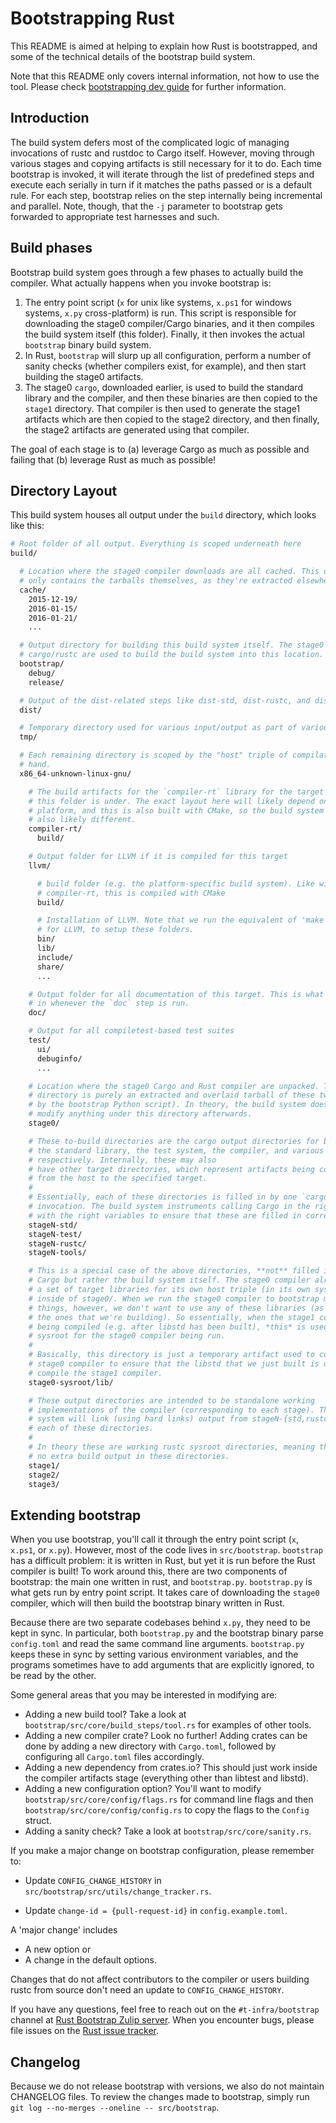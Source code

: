 # Bootstrapping Rust

This README is aimed at helping to explain how Rust is bootstrapped,
and some of the technical details of the bootstrap build system.

Note that this README only covers internal information, not how to use the tool.
Please check [bootstrapping dev guide][bootstrapping-dev-guide] for further information.

[bootstrapping-dev-guide]: https://rustc-dev-guide.rust-lang.org/building/bootstrapping/intro.html

## Introduction

The build system defers most of the complicated logic of managing invocations
of rustc and rustdoc to Cargo itself. However, moving through various stages
and copying artifacts is still necessary for it to do. Each time bootstrap
is invoked, it will iterate through the list of predefined steps and execute
each serially in turn if it matches the paths passed or is a default rule.
For each step, bootstrap relies on the step internally being incremental and
parallel. Note, though, that the `-j` parameter to bootstrap gets forwarded
to appropriate test harnesses and such.

## Build phases

Bootstrap build system goes through a few phases to actually build the
compiler. What actually happens when you invoke bootstrap is:

1. The entry point script (`x` for unix like systems, `x.ps1` for windows systems,
   `x.py` cross-platform) is run. This script is responsible for downloading the stage0
   compiler/Cargo binaries, and it then compiles the build system itself (this folder).
   Finally, it then invokes the actual `bootstrap` binary build system.
2. In Rust, `bootstrap` will slurp up all configuration, perform a number of
   sanity checks (whether compilers exist, for example), and then start building the
   stage0 artifacts.
3. The stage0 `cargo`, downloaded earlier, is used to build the standard library
   and the compiler, and then these binaries are then copied to the `stage1`
   directory. That compiler is then used to generate the stage1 artifacts which
   are then copied to the stage2 directory, and then finally, the stage2
   artifacts are generated using that compiler.

The goal of each stage is to (a) leverage Cargo as much as possible and failing
that (b) leverage Rust as much as possible!

## Directory Layout

This build system houses all output under the `build` directory, which looks
like this:

```sh
# Root folder of all output. Everything is scoped underneath here
build/

  # Location where the stage0 compiler downloads are all cached. This directory
  # only contains the tarballs themselves, as they're extracted elsewhere.
  cache/
    2015-12-19/
    2016-01-15/
    2016-01-21/
    ...

  # Output directory for building this build system itself. The stage0
  # cargo/rustc are used to build the build system into this location.
  bootstrap/
    debug/
    release/

  # Output of the dist-related steps like dist-std, dist-rustc, and dist-docs
  dist/

  # Temporary directory used for various input/output as part of various stages
  tmp/

  # Each remaining directory is scoped by the "host" triple of compilation at
  # hand.
  x86_64-unknown-linux-gnu/

    # The build artifacts for the `compiler-rt` library for the target that
    # this folder is under. The exact layout here will likely depend on the
    # platform, and this is also built with CMake, so the build system is
    # also likely different.
    compiler-rt/
      build/

    # Output folder for LLVM if it is compiled for this target
    llvm/

      # build folder (e.g. the platform-specific build system). Like with
      # compiler-rt, this is compiled with CMake
      build/

      # Installation of LLVM. Note that we run the equivalent of 'make install'
      # for LLVM, to setup these folders.
      bin/
      lib/
      include/
      share/
      ...

    # Output folder for all documentation of this target. This is what's filled
    # in whenever the `doc` step is run.
    doc/

    # Output for all compiletest-based test suites
    test/
      ui/
      debuginfo/
      ...

    # Location where the stage0 Cargo and Rust compiler are unpacked. This
    # directory is purely an extracted and overlaid tarball of these two (done
    # by the bootstrap Python script). In theory, the build system does not
    # modify anything under this directory afterwards.
    stage0/

    # These to-build directories are the cargo output directories for builds of
    # the standard library, the test system, the compiler, and various tools,
    # respectively. Internally, these may also
    # have other target directories, which represent artifacts being compiled
    # from the host to the specified target.
    #
    # Essentially, each of these directories is filled in by one `cargo`
    # invocation. The build system instruments calling Cargo in the right order
    # with the right variables to ensure that these are filled in correctly.
    stageN-std/
    stageN-test/
    stageN-rustc/
    stageN-tools/

    # This is a special case of the above directories, **not** filled in via
    # Cargo but rather the build system itself. The stage0 compiler already has
    # a set of target libraries for its own host triple (in its own sysroot)
    # inside of stage0/. When we run the stage0 compiler to bootstrap more
    # things, however, we don't want to use any of these libraries (as those are
    # the ones that we're building). So essentially, when the stage1 compiler is
    # being compiled (e.g. after libstd has been built), *this* is used as the
    # sysroot for the stage0 compiler being run.
    #
    # Basically, this directory is just a temporary artifact used to configure the
    # stage0 compiler to ensure that the libstd that we just built is used to
    # compile the stage1 compiler.
    stage0-sysroot/lib/

    # These output directories are intended to be standalone working
    # implementations of the compiler (corresponding to each stage). The build
    # system will link (using hard links) output from stageN-{std,rustc} into
    # each of these directories.
    #
    # In theory these are working rustc sysroot directories, meaning there is
    # no extra build output in these directories.
    stage1/
    stage2/
    stage3/
```

## Extending bootstrap

When you use bootstrap, you'll call it through the entry point script
(`x`, `x.ps1`, or `x.py`). However, most of the code lives in `src/bootstrap`.
`bootstrap` has a difficult problem: it is written in Rust, but yet it is run
before the Rust compiler is built! To work around this, there are two components
of bootstrap: the main one written in rust, and `bootstrap.py`. `bootstrap.py`
is what gets run by entry point script. It takes care of downloading the `stage0`
compiler, which will then build the bootstrap binary written in Rust.

Because there are two separate codebases behind `x.py`, they need to
be kept in sync. In particular, both `bootstrap.py` and the bootstrap binary
parse `config.toml` and read the same command line arguments. `bootstrap.py`
keeps these in sync by setting various environment variables, and the
programs sometimes have to add arguments that are explicitly ignored, to be
read by the other.

Some general areas that you may be interested in modifying are:

* Adding a new build tool? Take a look at `bootstrap/src/core/build_steps/tool.rs`
  for examples of other tools.
* Adding a new compiler crate? Look no further! Adding crates can be done by
  adding a new directory with `Cargo.toml`, followed by configuring all
  `Cargo.toml` files accordingly.
* Adding a new dependency from crates.io? This should just work inside the
  compiler artifacts stage (everything other than libtest and libstd).
* Adding a new configuration option? You'll want to modify `bootstrap/src/core/config/flags.rs`
  for command line flags and then `bootstrap/src/core/config/config.rs` to copy the flags to the
  `Config` struct.
* Adding a sanity check? Take a look at `bootstrap/src/core/sanity.rs`.

If you make a major change on bootstrap configuration, please remember to:

+ Update `CONFIG_CHANGE_HISTORY` in `src/bootstrap/src/utils/change_tracker.rs`.
* Update `change-id = {pull-request-id}` in `config.example.toml`.

A 'major change' includes

* A new option or
* A change in the default options.

Changes that do not affect contributors to the compiler or users
building rustc from source don't need an update to `CONFIG_CHANGE_HISTORY`.

If you have any questions, feel free to reach out on the `#t-infra/bootstrap` channel
at [Rust Bootstrap Zulip server][rust-bootstrap-zulip]. When you encounter bugs,
please file issues on the [Rust issue tracker][rust-issue-tracker].

[rust-bootstrap-zulip]: https://rust-lang.zulipchat.com/#narrow/stream/t-infra.2Fbootstrap
[rust-issue-tracker]: https://github.com/rust-lang/rust/issues

## Changelog

Because we do not release bootstrap with versions, we also do not maintain CHANGELOG files. To
review the changes made to bootstrap, simply run `git log --no-merges --oneline -- src/bootstrap`.
